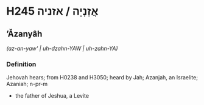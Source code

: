 # H245 אֲזַנְיָה / אזניה

## ʼĂzanyâh

_(az-an-yaw' | uh-dzahn-YAW | uh-zahn-YA)_

### Definition

Jehovah hears; from H0238 and H3050; heard by Jah; Azanjah, an Israelite; Azaniah; n-pr-m

- the father of Jeshua, a Levite
